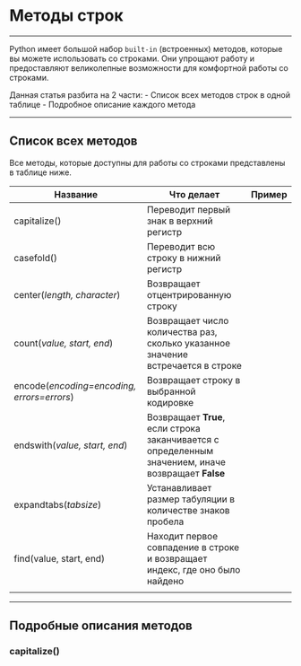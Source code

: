 # Методы строк

***

Python имеет большой набор `built-in` (встроенных) методов, которые вы можете использовать со строками. Они упрощают работу и предоставляют великолепные возможности для комфортной работы со строками.

Данная статья разбита на 2 части:
    - Список всех методов строк в одной таблице
    - Подробное описание каждого метода

***

## Список всех методов

Все методы, которые доступны для работы со строками представлены в таблице ниже.

| Название | Что делает | Пример |
| -------- | ---------- | :----: |
| capitalize() | Переводит первый знак в верхний регистр |        |
| casefold() | Переводит всю строку в нижний регистр |  |
| center(*length, character*) | Возвращает отцентрированную строку |  |
| count(*value, start, end*) | Возвращает число количества раз, сколько указанное значение встречается в строке |  |
| encode(*encoding=encoding, errors=errors*) | Возвращает строку в выбранной кодировке |  |
| endswith(*value, start, end*) | Возвращает **True**, если строка заканчивается с определенным значением, иначе возвращает **False** |  |
| expandtabs(*tabsize*) | Устанавливает размер табуляции в количестве знаков пробела |  |
| find(value, start, end) | Находит первое совпадение в строке и возвращает индекс, где оно было найдено |  |
|  |  |  |

***

## Подробные описания методов

### capitalize()

